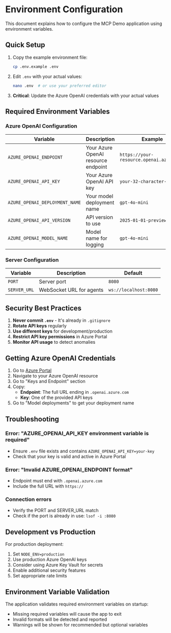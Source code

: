 # Environment Configuration

This document explains how to configure the MCP Demo application using environment variables.

## Quick Setup

1. Copy the example environment file:
   ```bash
   cp .env.example .env
   ```

2. Edit `.env` with your actual values:
   ```bash
   nano .env  # or use your preferred editor
   ```

3. **Critical**: Update the Azure OpenAI credentials with your actual values

## Required Environment Variables

### Azure OpenAI Configuration

| Variable | Description | Example |
|----------|-------------|---------|
| `AZURE_OPENAI_ENDPOINT` | Your Azure OpenAI resource endpoint | `https://your-resource.openai.azure.com` |
| `AZURE_OPENAI_API_KEY` | Your Azure OpenAI API key | `your-32-character-api-key` |
| `AZURE_OPENAI_DEPLOYMENT_NAME` | Your model deployment name | `gpt-4o-mini` |
| `AZURE_OPENAI_API_VERSION` | API version to use | `2025-01-01-preview` |
| `AZURE_OPENAI_MODEL_NAME` | Model name for logging | `gpt-4o-mini` |

### Server Configuration

| Variable | Description | Default |
|----------|-------------|---------|
| `PORT` | Server port | `8080` |
| `SERVER_URL` | WebSocket URL for agents | `ws://localhost:8080` |

## Security Best Practices

1. **Never commit `.env`** - It's already in `.gitignore`
2. **Rotate API keys** regularly
3. **Use different keys** for development/production
4. **Restrict API key permissions** in Azure Portal
5. **Monitor API usage** to detect anomalies

## Getting Azure OpenAI Credentials

1. Go to [Azure Portal](https://portal.azure.com)
2. Navigate to your Azure OpenAI resource
3. Go to "Keys and Endpoint" section
4. Copy:
   - **Endpoint**: The full URL ending in `.openai.azure.com`
   - **Key**: One of the provided API keys
5. Go to "Model deployments" to get your deployment name

## Troubleshooting

### Error: "AZURE_OPENAI_API_KEY environment variable is required"
- Ensure `.env` file exists and contains `AZURE_OPENAI_API_KEY=your-key`
- Check that your key is valid and active in Azure Portal

### Error: "Invalid AZURE_OPENAI_ENDPOINT format"
- Endpoint must end with `.openai.azure.com`
- Include the full URL with `https://`

### Connection errors
- Verify the PORT and SERVER_URL match
- Check if the port is already in use: `lsof -i :8080`

## Development vs Production

For production deployment:
1. Set `NODE_ENV=production`
2. Use production Azure OpenAI keys
3. Consider using Azure Key Vault for secrets
4. Enable additional security features
5. Set appropriate rate limits

## Environment Variable Validation

The application validates required environment variables on startup:
- Missing required variables will cause the app to exit
- Invalid formats will be detected and reported
- Warnings will be shown for recommended but optional variables
